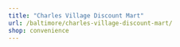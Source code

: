 ```yaml
---
title: "Charles Village Discount Mart"
url: /baltimore/charles-village-discount-mart/
shop: convenience
---
```

